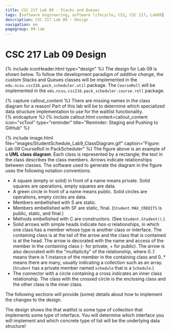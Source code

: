 ```yaml
---
title: CSC 217 Lab 09 - Stacks and Queues
tags: [software engineering, software lifecycle, CS2, CSC 217, Lab09]
description: CSC 217 Lab 09 - Design
navigation: on
pagegroup: 09-lab
---
```


# CSC 217 Lab 09 Design
{% include iconHeader.html type="design" %}
The design for Lab 09 is shown below.  To follow the development paradigm of *additive change*, the custom Stacks and Queues classes will be implemented in the `edu.ncsu.csc216.pack_scheduler.util` package.  The `CourseRoll` will be implemented in the `edu.ncsu.csc216.pack_scheduler.course.roll` package. 

{% capture callout_content %}
There are missing names in the class diagram for a reason!  Part of this lab will be to determine which specialized data structure implementation to use for the waitlist functionality.  
{% endcapture %}
{% include callout.html content=callout_content icon="vcTool" type="reminder" title="Reminder: Staging and Pushing to GitHub" %}

{% include image.html file="images/StudentSchedule_Lab9_ClassDiagram.gif" caption="Figure: Lab 09 CourseRoll in PackScheduler" %} 
The figure above is an example of a **UML class diagram**. Each class is represented by a rectangle; the text in the class describes the class members. Arrows indicate relationships between classes. The software used to generate the diagram in the figure uses the following notation conventions:

  * A square (empty or solid) in front of a name means private. Solid squares are operations, empty squares are data.
  * A green circle in front of a name means public. Solid circles are operations, empty circles are data.
  * Members embellished with S are static. 
  * Members embellished with SF are static, final. (`Student.MAX_CREDITS` is public, static, and final.)
  * Methods embellished with C are constructors. (See `Student.Student()`.)
  * Solid arrows with simple heads indicate *has-a* relationships, in which one class has a member whose type is another class or interface. The containing class is at the tail of the arrow and the class that is contained is at the head. The arrow is decorated with the name and access of the member in the containing class (- for private, + for public). The arrow is also decorated with the "multiplicity" of the relationship, where 0..1 means there is 1 instance of the member in the containing class and 0..* means there are many, usually indicating a collection such as an array. (`Student` has a private member named `schedule` that is a `Schedule`.)
  * The connector with a circle containing a cross indicates an inner class relationship.  The class with the crossed circle is the enclosing class and the other class is the inner class.

The following sections will provide (some) details about how to implement the changes to the design.

The design shows the that waitlist is some type of collection that implements some type of interface.  You will determine which interface you will implement and which concrete type of list will be the underlying data structure!

